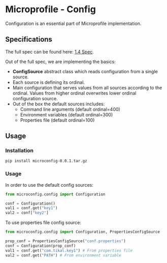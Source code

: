 # Microprofile - Config

Configuration is an essential part of Microprofile implementation.
## Specifications
The full spec can be found here: [1.4 Spec](https://download.eclipse.org/microprofile/microprofile-config-1.4/microprofile-config-spec.pdf).

Out of the full spec, we are implementing the basics:
* **ConfigSource** abstract class which reads configuration from a single source.
* Each source is defining its ordinal.
* Main configuration that serves values from all sources according to the ordinal. Values from higher ordinal overwrites lower ordinal configuration source.
* Out of the box the default sources includes:
    * Command line arguments (default ordinal=400)
    * Environment variables (default ordinal=300)
    * Properties file (default ordinal=100)

## Usage
### Installation
`pip install microconfig-0.0.1.tar.gz`

### Usage
In order to use the default config sources:
```python
from microconfig.config import Configuration

conf = Configuration()
val1 = conf.get("key1")
val2 = conf["key2"]
```

To use properties file config source:

```python
from microconfig.config import Configuration, PropertiesConfigSource

prop_conf = PropertiesConfigSource("conf.properties")
conf = Configuration(prop_conf)
val1 = conf.get("com.tikal.key1") # From properties file 
val2 = conf.get("PATH") # From environment variable
```
